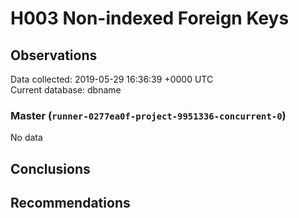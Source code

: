 # H003 Non-indexed Foreign Keys #

## Observations ##
Data collected: 2019-05-29 16:36:39 +0000 UTC  
Current database: dbname  

### Master (`runner-0277ea0f-project-9951336-concurrent-0`) ###


No data


## Conclusions ##


## Recommendations ##


